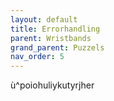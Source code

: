 ```yaml
---
layout: default
title: Errorhandling
parent: Wristbands
grand_parent: Puzzels
nav_order: 5
---
```

ù^poiohuliykutyrjher 